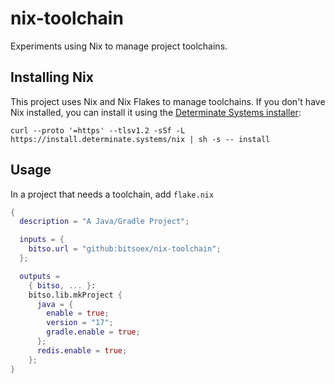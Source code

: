 # nix-toolchain

Experiments using Nix to manage project toolchains.

## Installing Nix

This project uses Nix and Nix Flakes to manage toolchains. If you don't have Nix installed, you can install it using the [Determinate Systems installer](https://github.com/DeterminateSystems/nix-installer):

    curl --proto '=https' --tlsv1.2 -sSf -L https://install.determinate.systems/nix | sh -s -- install

## Usage

In a project that needs a toolchain, add `flake.nix`

```nix
{
  description = "A Java/Gradle Project";

  inputs = {
    bitso.url = "github:bitsoex/nix-toolchain";
  };

  outputs =
    { bitso, ... }:
    bitso.lib.mkProject {
      java = {
        enable = true;
        version = "17";
        gradle.enable = true;
      };
      redis.enable = true;
    };
}
```
